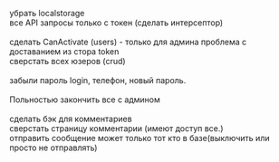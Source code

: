 убрать localstorage<br>
все API запросы только с токен (сделать интерсептор)<br>
<br>
сделать CanActivate (users) - только для админа проблема с доставанием из стора token<br>
сверстать всех юзеров (crud)<br>
<br>
забыли пароль login, телефон, новый пароль.<br>
<br>
Польностью закончить все с админом<br>
<br>
сделать бэк для комментариев<br>
сверстать страницу комментарии (имеют доступ все.)<br>
отправить сообщение может только тот кто в базе(выключить или просто не отправлять)<br>


